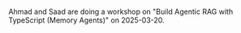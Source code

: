 Ahmad and Saad are doing a workshop on "Build Agentic RAG with TypeScript (Memory Agents)" on 2025-03-20.
